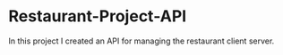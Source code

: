 # Restaurant-Project-API
In this project I created an API for managing the restaurant client server.
